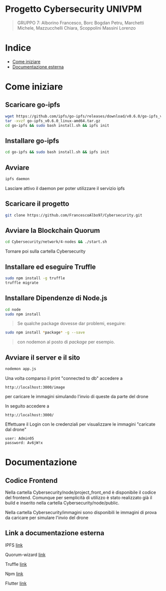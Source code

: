 # Progetto Cybersecurity UNIVPM 

> GRUPPO 7: Alborino Francesco, Borc Bogdan Petru, Marchetti Michele, Mazzucchelli Chiara, Scoppolini Massini Lorenzo


# Indice

- [Come iniziare](#come-iniziare)
- [Documentazione esterna](#Documentazione)

# Come iniziare

## Scaricare go-ipfs

```bash
wget https://github.com/ipfs/go-ipfs/releases/download/v0.6.0/go-ipfs_v0.6.0_linux-amd64.tar.gz
tar -xvzf go-ipfs_v0.6.0_linux-amd64.tar.gz
cd go-ipfs && sudo bash install.sh && ipfs init
```
## Installare go-ipfs

```bash
cd go-ipfs && sudo bash install.sh && ipfs init
```
## Avviare

```bash
ipfs daemon
```
Lasciare attivo il daemon per poter utilizzare il servizio ipfs

## Scaricare il progetto

```bash
git clone https://github.com/FrancescoAlbo97/Cybersecurity.git
```

## Avviare la Blockchain Quorum

```bash
cd Cybersecurity/network/4-nodes && ./start.sh
```

Tornare poi sulla cartella Cybersecurity

## Installare ed eseguire Truffle

```bash
sudo npm install -g truffle
truffle migrate
```

## Installare Dipendenze di Node.js

```bash
cd node
sudo npm install 
```
> Se qualche package dovesse dar problemi, eseguire:
 ```bash
sudo npm install *package* -g --save
```
> con nodemon al posto di *package* per esempio.

## Avviare il server e il sito

```bash
nodemon app.js
```
Una volta comparso il print "connected to db" accedere a
```
http://localhost:3000/image
```

per caricare le immagini simulando l'invio di queste da parte del drone

In seguito accedere a
```
http://localhost:3000/
```

Effettuare il Login con le credenziali per visualizzare le immagini "caricate dal drone"
```
user: Admin05
password: Av6jW!x
```

# Documentazione

## Codice Frontend

Nella cartella Cybersecurity/node/project_front_end è disponibile il codice del frontend.
Comunque per semplicità di utilizzo è stato realizzato già il build e inserito nella cartella Cybersecurity/node/public.

Nella cartella Cybersecurity/immagini sono disponibili le immagini di prova da caricare per simulare l'invio del drone

## Link a documentazione esterna 

IPFS [link](https://docs.ipfs.io/how-to/command-line-quick-start/#install-ipfs)

Quorum-wizard [link](https://github.com/jpmorganchase/quorum-wizard)

Truffle [link](https://www.trufflesuite.com/docs)

Npm [link](https://docs.npmjs.com/packages-and-modules/)

Flutter [link](https://flutter.dev/web)





